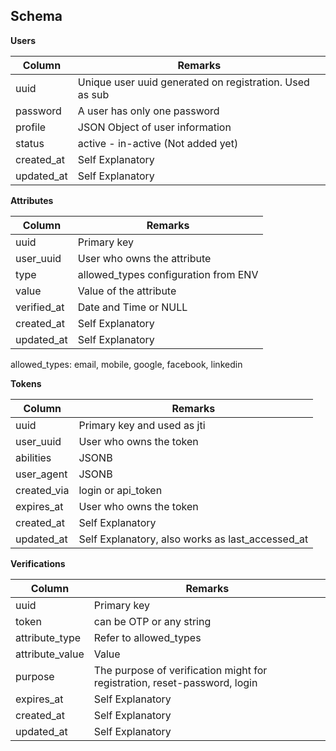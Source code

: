 ## Schema

**Users**

| Column | Remarks |
|--------|---------|
| uuid | Unique user uuid generated on registration. Used as sub |
| password | A user has only one password |
| profile | JSON Object of user information |
| status | active - in-active (Not added yet) |
| created_at | Self Explanatory |
| updated_at | Self Explanatory |

**Attributes**

| Column | Remarks |
|--------|---------|
| uuid | Primary key |
| user_uuid | User who owns the attribute |
| type | allowed_types configuration from ENV |
| value | Value of the attribute |
| verified_at | Date and Time or NULL |
| created_at | Self Explanatory |
| updated_at | Self Explanatory |

allowed_types: email, mobile, google, facebook, linkedin

**Tokens**

| Column | Remarks |
|--------|---------|
| uuid | Primary key and used as jti |
| user_uuid | User who owns the token |
| abilities | JSONB |
| user_agent | JSONB |
| created_via | login or api_token |
| expires_at | User who owns the token |
| created_at | Self Explanatory |
| updated_at | Self Explanatory, also works as last_accessed_at |

**Verifications**

| Column | Remarks |
|--------|---------|
| uuid | Primary key |
| token | can be OTP or any string |
| attribute_type | Refer to allowed_types |
| attribute_value | Value |
| purpose | The purpose of verification might for registration, reset-password, login |
| expires_at | Self Explanatory |
| created_at | Self Explanatory |
| updated_at | Self Explanatory |